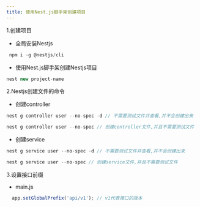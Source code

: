 ```yaml
---
title: 使用Nest.js脚手架创建项目
---
```


1.创建项目

- 全局安装Nestjs
```js
 npm i -g @nestjs/cli
```

- 使用Nest.js脚手架创建Nestjs项目
```js
nest new project-name
```

2.Nestjs创建文件的命令

- 创建controller
```js
nest g controller user --no-spec -d // 不需要测试文件并查看,并不会创建出来

nest g controller user --no-spec // 创建controller文件,并且不需要测试文件
```

- 创建service
```js
nest g service user --no-spec -d // 不需要测试文件并查看,并不会创建出来

nest g service user --no-spec // 创建service文件,并且不需要测试文件
```

3.设置接口前缀

- main.js
```js
  app.setGlobalPrefix('api/v1'); // v1代表接口的版本
```